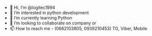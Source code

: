 - 👋 Hi, I’m @logitec1994
- 👀 I’m interested in python development
- 🌱 I’m currently learning Python
- 💞️ I’m looking to collaborate on company or 
- 📫 How to reach me - (0662103805, 0939210453) TG, Viber, Mobile

<!---
logitec1994/logitec1994 is a ✨ special ✨ repository because its `README.md` (this file) appears on your GitHub profile.
You can click the Preview link to take a look at your changes.
--->
